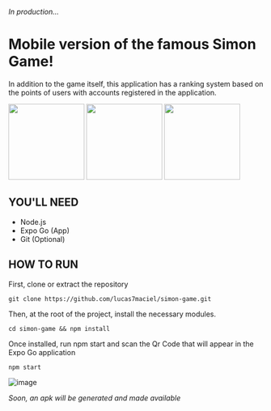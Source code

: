 _In production..._

# Mobile version of the famous Simon Game!
In addition to the game itself, this application has a ranking system based on the points of users with accounts registered in the application.

<img src="https://i.pinimg.com/736x/07/86/f0/0786f079ccb88d1bbdeb2d642fc7590d.jpg" width='150' >
<img src="https://i.pinimg.com/736x/07/63/ba/0763ba9600b4e56aa6abd9a1e0a9bc2e.jpg" width='150' >
<img src="https://i.pinimg.com/736x/3d/b4/42/3db442b445079cefe9b031ad234dd9fc.jpg" width='150' >

## YOU'LL NEED
- Node.js
- Expo Go (App)
- Git (Optional)

## HOW TO RUN
First, clone or extract the repository
```
git clone https://github.com/lucas7maciel/simon-game.git
```

Then, at the root of the project, install the necessary modules.
```
cd simon-game && npm install
```

Once installed, run npm start and scan the Qr Code that will appear in the Expo Go application
```
npm start
```
![image](https://github.com/lucas7maciel/simon-game/assets/80663597/97928c99-eddb-4fdf-9be6-c78d1e94e27e)

_Soon, an apk will be generated and made available_

